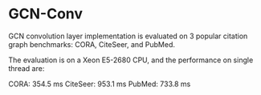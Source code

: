 # GCN-Conv

GCN convolution layer implementation is evaluated on 3 popular citation graph benchmarks: CORA, CiteSeer, and PubMed.

The evaluation is on a Xeon E5-2680 CPU, and the performance on single thread are:

CORA: 354.5 ms
CiteSeer: 953.1 ms
PubMed: 733.8 ms


